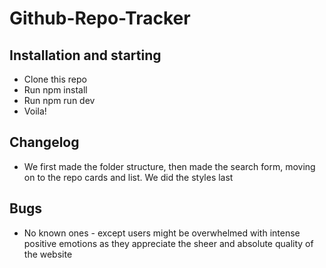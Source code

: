 # Github-Repo-Tracker

## Installation and starting
- Clone this repo
- Run npm install
- Run npm run dev
- Voila!

## Changelog
- We first made the folder structure, then made the search form, moving on to the repo cards and list. We did the styles last

## Bugs
- No known ones - except users might be overwhelmed with intense positive emotions as they appreciate the sheer and absolute quality of the website

